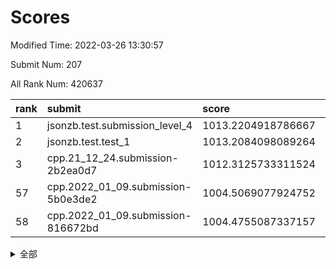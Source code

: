 # Scores

Modified Time: 2022-03-26 13:30:57

Submit Num: 207

All Rank Num: 420637

| rank |               submit               |       score        |       sigma        | pk_num |
| :--- | :--------------------------------- | :----------------- | :----------------- | :----- |
| 1    | jsonzb.test.submission_level_4     | 1013.2204918786667 | 0.8011692180719955 | 8124   |
| 2    | jsonzb.test.test_1                 | 1013.2084098089264 | 0.8508521634717452 | 8130   |
| 3    | cpp.21_12_24.submission-2b2ea0d7   | 1012.3125733311524 | 0.8040084078957209 | 8126   |
| 57   | cpp.2022_01_09.submission-5b0e3de2 | 1004.5069077924752 | 0.7099346053593488 | 8128   |
| 58   | cpp.2022_01_09.submission-816672bd | 1004.4755087337157 | 0.7090522578875162 | 8128   |


<details>
<summary>全部</summary>

| rank |                 submit                 |       score        |       sigma        | pk_num |
| :--- | :------------------------------------- | :----------------- | :----------------- | :----- |
| 1    | jsonzb.test.submission_level_4         | 1013.2204918786667 | 0.8011692180719955 | 8124   |
| 2    | jsonzb.test.test_1                     | 1013.2084098089264 | 0.8508521634717452 | 8130   |
| 3    | cpp.21_12_24.submission-2b2ea0d7       | 1012.3125733311524 | 0.8040084078957209 | 8126   |
| 4    | gobigger.level_3.submission_level_3_11 | 1011.6956453476769 | 0.7644143647139204 | 8127   |
| 5    | gobigger.level_3.submission_level_3_30 | 1011.5347895134611 | 0.8150346849512945 | 8129   |
| 6    | gobigger.level_3.submission_level_3_16 | 1011.4636067010664 | 0.7606081879340213 | 8127   |
| 7    | gobigger.level_3.submission_level_3_1  | 1011.3517046095335 | 0.7906238166717762 | 8130   |
| 8    | gobigger.level_3.submission_level_3_41 | 1011.3058674832895 | 0.755627183607394  | 8129   |
| 9    | gobigger.level_3.submission_level_3_36 | 1011.2294023897853 | 0.7729145575366078 | 8127   |
| 10   | gobigger.level_3.submission_level_3_18 | 1011.2167588598538 | 0.7705726613236298 | 8127   |
| 11   | gobigger.level_3.submission_level_3_2  | 1011.0055802265254 | 0.7762752084863009 | 8130   |
| 12   | gobigger.level_3.submission_level_3_49 | 1010.8933555203294 | 0.7719909379647958 | 8130   |
| 13   | gobigger.level_3.submission_level_3_48 | 1010.6653367576984 | 0.7628972899394704 | 8130   |
| 14   | gobigger.level_3.submission_level_3_29 | 1010.6470934528509 | 0.796690734342547  | 8132   |
| 15   | gobigger.level_3.submission_level_3_42 | 1010.57853861838   | 0.7845426487477103 | 8129   |
| 16   | gobigger.level_3.submission_level_3_4  | 1010.5324581531598 | 0.7791232516063322 | 8125   |
| 17   | gobigger.level_3.submission_level_3_3  | 1010.5039416069046 | 0.778637997291777  | 8124   |
| 18   | gobigger.level_3.submission_level_3_26 | 1010.4747908923464 | 0.7798286730894424 | 8130   |
| 19   | gobigger.level_3.submission_level_3_24 | 1010.4322936075423 | 0.7611723993264213 | 8132   |
| 20   | gobigger.level_3.submission_level_3_7  | 1010.3048191605923 | 0.7828080151790889 | 8131   |
| 21   | gobigger.level_3.submission_level_3_44 | 1010.2010266486307 | 0.7878378721806326 | 8128   |
| 22   | gobigger.level_3.submission_level_3_0  | 1010.1819109375018 | 0.7468252405610512 | 8133   |
| 23   | gobigger.level_3.submission_level_3_40 | 1010.1554987915943 | 0.7698430977109286 | 8129   |
| 24   | gobigger.level_3.submission_level_3_20 | 1010.0830512688965 | 0.7529504585886632 | 8128   |
| 25   | gobigger.level_3.submission_level_3_27 | 1010.0463493707459 | 0.7620748079699646 | 8132   |
| 26   | gobigger.level_3.submission_level_3_23 | 1010.0188016654364 | 0.7467372685485677 | 8128   |
| 27   | gobigger.level_3.submission_level_3_5  | 1010.002690045064  | 0.7484702571449091 | 8128   |
| 28   | gobigger.level_3.submission_level_3_8  | 1009.9731691799361 | 0.7770646600863325 | 8131   |
| 29   | gobigger.level_3.submission_level_3_25 | 1009.9137888464882 | 0.7643081304653646 | 8129   |
| 30   | gobigger.level_3.submission_level_3_6  | 1009.8925104262438 | 0.745363373616257  | 8126   |
| 31   | gobigger.level_3.submission_level_3_39 | 1009.8499504860124 | 0.7401211297101633 | 8128   |
| 32   | gobigger.level_3.submission_level_3_38 | 1009.844993478814  | 0.7600505751197741 | 8133   |
| 33   | gobigger.level_3.submission_level_3_31 | 1009.7186305581998 | 0.7445015584884607 | 8128   |
| 34   | gobigger.level_3.submission_level_3_12 | 1009.6855986196193 | 0.7825456835282634 | 8125   |
| 35   | gobigger.level_3.submission_level_3_46 | 1009.603523580088  | 0.7483631416611999 | 8123   |
| 36   | gobigger.level_3.submission_level_3_43 | 1009.5813403047981 | 0.7664009465299554 | 8127   |
| 37   | gobigger.level_3.submission_level_3_19 | 1009.5317940983908 | 0.7659177325528796 | 8127   |
| 38   | gobigger.level_3.submission_level_3_33 | 1009.3323335802864 | 0.7433041313998837 | 8134   |
| 39   | gobigger.level_3.submission_level_3_28 | 1009.290977001029  | 0.7516264935117962 | 8129   |
| 40   | gobigger.level_3.submission_level_3_17 | 1009.2075127214317 | 0.7409349333656826 | 8131   |
| 41   | gobigger.level_3.submission_level_3_15 | 1009.2018389202887 | 0.7510047705564143 | 8123   |
| 42   | gobigger.level_3.submission_level_3_10 | 1009.1956357607066 | 0.7598117864686726 | 8123   |
| 43   | gobigger.level_3.submission_level_3_14 | 1009.1733232681856 | 0.7751739631403115 | 8129   |
| 44   | gobigger.level_3.submission_level_3_13 | 1009.154857685875  | 0.7628088410704892 | 8135   |
| 45   | gobigger.level_3.submission_level_3_47 | 1009.1525935552968 | 0.7691512559710485 | 8127   |
| 46   | gobigger.level_3.submission_level_3_35 | 1009.1251121454496 | 0.7502923837125961 | 8129   |
| 47   | gobigger.level_3.submission_level_3_22 | 1009.0689947480681 | 0.7470137889567442 | 8127   |
| 48   | gobigger.level_3.submission_level_3_45 | 1008.9948107246803 | 0.7297026863634207 | 8129   |
| 49   | gobigger.level_3.submission_level_3_9  | 1008.9796232577729 | 0.7616864765872321 | 8125   |
| 50   | gobigger.level_3.submission_level_3_21 | 1008.8333854036603 | 0.733861331039809  | 8130   |
| 51   | gobigger.level_3.submission_level_3_34 | 1008.8214702347365 | 0.7486848211908238 | 8127   |
| 52   | gobigger.level_3.submission_level_3_32 | 1008.7543533946189 | 0.7477599876403351 | 8126   |
| 53   | gobigger.level_3.submission_level_3_37 | 1008.496045470292  | 0.7502402828580513 | 8130   |
| 54   | gobigger.level_1.submission_level_1_7  | 1005.256171135707  | 0.7233876747115615 | 8130   |
| 55   | gobigger.level_1.submission_level_1_18 | 1004.5668277556604 | 0.714839573100416  | 8128   |
| 56   | gobigger.level_1.submission_level_1_16 | 1004.5585301930931 | 0.7261388759669416 | 8126   |
| 57   | cpp.2022_01_09.submission-5b0e3de2     | 1004.5069077924752 | 0.7099346053593488 | 8128   |
| 58   | cpp.2022_01_09.submission-816672bd     | 1004.4755087337157 | 0.7090522578875162 | 8128   |
| 59   | gobigger.level_1.submission_level_1_5  | 1004.4233116227875 | 0.7247127665202115 | 8124   |
| 60   | gobigger.level_1.submission_level_1_47 | 1004.4185308071744 | 0.7199245525089049 | 8128   |
| 61   | gobigger.level_1.submission_level_1_14 | 1003.9229008771865 | 0.7241499468985018 | 8128   |
| 62   | gobigger.level_1.submission_level_1_29 | 1003.8904112927694 | 0.728657968391287  | 8127   |
| 63   | gobigger.level_1.submission_level_1_1  | 1003.8864200404479 | 0.7231280459234654 | 8128   |
| 64   | gobigger.level_1.submission_level_1_33 | 1003.884493069605  | 0.7145276701563698 | 8127   |
| 65   | gobigger.level_1.submission_level_1_27 | 1003.8828642725282 | 0.727418736897167  | 8126   |
| 66   | gobigger.level_1.submission_level_1_19 | 1003.7649733390207 | 0.7318038056251635 | 8128   |
| 67   | gobigger.level_1.submission_level_1_17 | 1003.7528096440172 | 0.6971746898903799 | 8125   |
| 68   | gobigger.level_1.submission_level_1_49 | 1003.6936709438795 | 0.7228908607960368 | 8131   |
| 69   | gobigger.level_1.submission_level_1_13 | 1003.6155413272907 | 0.7173509776854303 | 8133   |
| 70   | gobigger.level_1.submission_level_1_34 | 1003.577652302022  | 0.7156395123708138 | 8126   |
| 71   | gobigger.level_1.submission_level_1_20 | 1003.5727832898762 | 0.7143410257673174 | 8132   |
| 72   | gobigger.level_1.submission_level_1_35 | 1003.5297987137276 | 0.7169948801674211 | 8131   |
| 73   | gobigger.level_1.submission_level_1_3  | 1003.4901826340066 | 0.6972617720919648 | 8125   |
| 74   | gobigger.level_1.submission_level_1_42 | 1003.4443770720942 | 0.7020960929028764 | 8126   |
| 75   | gobigger.level_1.submission_level_1_28 | 1003.443306612122  | 0.7147672944719918 | 8128   |
| 76   | gobigger.level_1.submission_level_1_2  | 1003.4195832110679 | 0.7189078419170536 | 8128   |
| 77   | gobigger.level_1.submission_level_1_41 | 1003.3858463298035 | 0.7097969474482337 | 8128   |
| 78   | gobigger.level_1.submission_level_1_46 | 1003.3762899304238 | 0.7152100349007768 | 8128   |
| 79   | gobigger.level_1.submission_level_1_48 | 1003.3410903723104 | 0.7243411504751349 | 8126   |
| 80   | gobigger.level_1.submission_level_1_44 | 1003.2921093923991 | 0.7085828750166993 | 8125   |
| 81   | gobigger.level_1.submission_level_1_15 | 1003.2584279815744 | 0.7231881931591614 | 8128   |
| 82   | gobigger.level_1.submission_level_1_8  | 1003.2383238607244 | 0.7151933400588387 | 8130   |
| 83   | gobigger.level_1.submission_level_1_6  | 1003.1653811165914 | 0.7037915603965957 | 8133   |
| 84   | gobigger.level_1.submission_level_1_31 | 1003.1383250001837 | 0.7306539811612311 | 8124   |
| 85   | gobigger.level_1.submission_level_1_25 | 1003.0442065991497 | 0.7189142050569125 | 8124   |
| 86   | gobigger.level_1.submission_level_1_39 | 1003.0340038739398 | 0.7102261441043043 | 8130   |
| 87   | gobigger.level_1.submission_level_1_38 | 1002.9643833591558 | 0.7271645295097802 | 8130   |
| 88   | gobigger.level_1.submission_level_1_30 | 1002.9482380725497 | 0.7235164879106499 | 8130   |
| 89   | gobigger.level_1.submission_level_1_37 | 1002.9120078095161 | 0.7103321964184278 | 8128   |
| 90   | gobigger.level_1.submission_level_1_22 | 1002.7712269605065 | 0.7142619469874852 | 8119   |
| 91   | gobigger.level_1.submission_level_1_24 | 1002.7472449243861 | 0.7138357675561676 | 8129   |
| 92   | gobigger.level_1.submission_level_1_40 | 1002.7044548721423 | 0.7111453366805567 | 8127   |
| 93   | gobigger.level_1.submission_level_1_43 | 1002.6329340376685 | 0.7095439885540289 | 8129   |
| 94   | gobigger.level_1.submission_level_1_26 | 1002.6151671474009 | 0.7128351332704382 | 8124   |
| 95   | gobigger.level_1.submission_level_1_11 | 1002.5343677742841 | 0.7074586083331981 | 8127   |
| 96   | gobigger.level_1.submission_level_1_21 | 1002.4902628282667 | 0.719581506578064  | 8136   |
| 97   | gobigger.level_1.submission_level_1_10 | 1002.4389180646738 | 0.7193023889883007 | 8121   |
| 98   | gobigger.level_1.submission_level_1_12 | 1002.3596196840352 | 0.7112377617671588 | 8129   |
| 99   | gobigger.level_1.submission_level_1_9  | 1002.3352385574275 | 0.7134556100578081 | 8131   |
| 100  | gobigger.level_1.submission_level_1_0  | 1002.2894973391266 | 0.7170179278022978 | 8129   |
| 101  | gobigger.level_1.submission_level_1_45 | 1002.1770763842013 | 0.7128948120379214 | 8125   |
| 102  | gobigger.level_1.submission_level_1_23 | 1002.1530424363324 | 0.7133209031511143 | 8131   |
| 103  | gobigger.level_1.submission_level_1_32 | 1002.0782607356049 | 0.7102570086933596 | 8131   |
| 104  | gobigger.level_1.submission_level_1_36 | 1002.0343238686402 | 0.7139450935908513 | 8125   |
| 105  | gobigger.level_1.submission_level_1_4  | 1001.840756205565  | 0.7031322221113735 | 8132   |
| 106  | gobigger.random.submission_random_33   | 997.3402151405132  | 0.7018502991419857 | 8129   |
| 107  | gobigger.random.submission_random_10   | 997.2698253727015  | 0.7133240391657187 | 8127   |
| 108  | gobigger.random.submission_random_24   | 996.8163749259904  | 0.7038111424416441 | 8127   |
| 109  | gobigger.random.submission_random_47   | 996.7749719520375  | 0.7176384242335039 | 8128   |
| 110  | gobigger.random.submission_random_45   | 996.7382633959182  | 0.7010891238741424 | 8133   |
| 111  | gobigger.random.submission_random_31   | 996.6908901557251  | 0.7089999300559928 | 8126   |
| 112  | gobigger.random.submission_random_27   | 996.6853249182187  | 0.7009872559489857 | 8128   |
| 113  | gobigger.random.submission_random_21   | 996.6545529457801  | 0.7118999974473201 | 8126   |
| 114  | gobigger.random.submission_random_2    | 996.5874681234138  | 0.7007132088797371 | 8124   |
| 115  | gobigger.random.submission_random_19   | 996.5402742003637  | 0.7043814192035929 | 8128   |
| 116  | gobigger.random.submission_random_17   | 996.5393330498821  | 0.6951869606502983 | 8124   |
| 117  | gobigger.random.submission_random_26   | 996.5348902293631  | 0.700441643486486  | 8137   |
| 118  | gobigger.random.submission_random_1    | 996.5155673331677  | 0.7135904099259526 | 8131   |
| 119  | gobigger.random.submission_random_7    | 996.494164870065   | 0.7090017536852433 | 8131   |
| 120  | gobigger.random.submission_random_6    | 996.4093007248199  | 0.7127158115658345 | 8127   |
| 121  | gobigger.random.submission_random_25   | 996.4069827531017  | 0.7055570566165026 | 8132   |
| 122  | gobigger.random.submission_random_36   | 996.3813212148594  | 0.7099646830791879 | 8131   |
| 123  | gobigger.random.submission_random_0    | 996.3663749982351  | 0.714522397500237  | 8132   |
| 124  | gobigger.random.submission_random_5    | 996.3090357916976  | 0.7089964323060315 | 8129   |
| 125  | gobigger.random.submission_random_30   | 996.2825532285744  | 0.7051826848971313 | 8126   |
| 126  | gobigger.random.submission_random_35   | 996.2284951979874  | 0.7095817903019868 | 8132   |
| 127  | gobigger.random.submission_random_3    | 996.2215667588839  | 0.6997874859530023 | 8130   |
| 128  | gobigger.random.submission_random_4    | 996.2081039257865  | 0.6958260606948807 | 8130   |
| 129  | gobigger.random.submission_random_13   | 996.1337239926711  | 0.7001691117418382 | 8131   |
| 130  | gobigger.random.submission_random_41   | 996.006785629183   | 0.7038959756718444 | 8129   |
| 131  | gobigger.random.submission_random_38   | 995.9970943106165  | 0.71860550177652   | 8131   |
| 132  | gobigger.random.submission_random_14   | 995.9538614979595  | 0.7112256827055825 | 8132   |
| 133  | gobigger.random.submission_random_42   | 995.8874687994149  | 0.7159854076010671 | 8126   |
| 134  | gobigger.random.submission_random_22   | 995.886937952766   | 0.7121251278150368 | 8126   |
| 135  | gobigger.random.submission_random_44   | 995.849062363318   | 0.6936237599803914 | 8130   |
| 136  | gobigger.random.submission_random_12   | 995.8061802102503  | 0.7156629970001376 | 8130   |
| 137  | gobigger.random.submission_random_46   | 995.7777512836939  | 0.7056226242050692 | 8119   |
| 138  | gobigger.random.submission_random_20   | 995.7036079319082  | 0.705956085097003  | 8125   |
| 139  | gobigger.random.submission_random_32   | 995.6948437118853  | 0.7083220254296676 | 8126   |
| 140  | gobigger.random.submission_random_40   | 995.6424797776295  | 0.7278180140327972 | 8132   |
| 141  | gobigger.random.submission_random_15   | 995.6264491040938  | 0.7226115706774603 | 8127   |
| 142  | gobigger.random.submission_random_18   | 995.5724495056893  | 0.7140498389211267 | 8127   |
| 143  | gobigger.random.submission_random_23   | 995.5452880279663  | 0.7039502824911317 | 8129   |
| 144  | gobigger.random.submission_random_43   | 995.5369800599514  | 0.6993536346143349 | 8126   |
| 145  | gobigger.random.submission_random_28   | 995.5093480237337  | 0.7072438424997837 | 8126   |
| 146  | gobigger.random.submission_random_9    | 995.4545363219792  | 0.7072156178801882 | 8124   |
| 147  | gobigger.random.submission_random_48   | 995.4536873342807  | 0.6985747957939714 | 8136   |
| 148  | gobigger.random.submission_random_16   | 995.4136179528067  | 0.7118882182808479 | 8128   |
| 149  | gobigger.random.submission_random_11   | 995.2259667389536  | 0.7169744022319655 | 8131   |
| 150  | gobigger.random.submission_random_8    | 995.2000432048505  | 0.7064070262250958 | 8131   |
| 151  | gobigger.random.submission_random_29   | 995.0323235202299  | 0.696166897651566  | 8129   |
| 152  | gobigger.random.submission_random_37   | 994.9386879225563  | 0.7030822026826802 | 8124   |
| 153  | gobigger.random.submission_random_34   | 994.8983213814782  | 0.719476384841761  | 8128   |
| 154  | gobigger.random.submission_random_49   | 994.5457941061348  | 0.7155444626912053 | 8124   |
| 155  | gobigger.random.submission_random_39   | 994.2975056133499  | 0.7299757483184187 | 8132   |
| 156  | gobigger.level_2.submission_level_2_15 | 994.0895219919931  | 0.7376897822021702 | 8126   |
| 157  | gobigger.level_2.submission_level_2_10 | 994.0093397003205  | 0.7402560303132724 | 8121   |
| 158  | gobigger.level_2.submission_level_2_43 | 993.9879239160487  | 0.7578592667196468 | 8133   |
| 159  | gobigger.level_2.submission_level_2_17 | 993.6275985326188  | 0.739818711793025  | 8128   |
| 160  | gobigger.level_2.submission_level_2_23 | 993.506277314466   | 0.7441060304550075 | 8133   |
| 161  | gobigger.level_2.submission_level_2_47 | 993.31483565099    | 0.722828102930481  | 8134   |
| 162  | gobigger.level_2.submission_level_2_37 | 993.2376588994163  | 0.7330934519489737 | 8128   |
| 163  | gobigger.level_2.submission_level_2_1  | 993.2349858332378  | 0.7382199210090189 | 8130   |
| 164  | gobigger.level_2.submission_level_2_36 | 993.1909235215422  | 0.720861629854283  | 8124   |
| 165  | gobigger.level_2.submission_level_2_18 | 992.9050553356582  | 0.7490134600062313 | 8129   |
| 166  | gobigger.level_2.submission_level_2_9  | 992.8937787583676  | 0.7365831711464729 | 8131   |
| 167  | gobigger.level_2.submission_level_2_40 | 992.768767524077   | 0.7405382208084899 | 8126   |
| 168  | gobigger.level_2.submission_level_2_0  | 992.7398537439522  | 0.7401754868927852 | 8131   |
| 169  | gobigger.level_2.submission_level_2_12 | 992.7340135514977  | 0.7360542056314016 | 8128   |
| 170  | gobigger.level_2.submission_level_2_7  | 992.654252604945   | 0.7424881767504947 | 8130   |
| 171  | gobigger.level_2.submission_level_2_5  | 992.62819551384    | 0.7411929939290741 | 8129   |
| 172  | gobigger.level_2.submission_level_2_6  | 992.5982578358464  | 0.7203961968539386 | 8130   |
| 173  | gobigger.level_2.submission_level_2_13 | 992.4805402555247  | 0.7534940701359801 | 8130   |
| 174  | gobigger.level_2.submission_level_2_46 | 992.4423560581816  | 0.7295048584857206 | 8124   |
| 175  | gobigger.level_2.submission_level_2_38 | 992.4155777507779  | 0.7373171489956858 | 8123   |
| 176  | gobigger.level_2.submission_level_2_20 | 992.2975747028934  | 0.7570522944962684 | 8128   |
| 177  | gobigger.level_2.submission_level_2_45 | 992.2960559396694  | 0.7472585891288498 | 8130   |
| 178  | gobigger.level_2.submission_level_2_39 | 992.2918774604876  | 0.7398113574838105 | 8127   |
| 179  | gobigger.level_2.submission_level_2_26 | 992.2655574785828  | 0.731942687654037  | 8132   |
| 180  | gobigger.level_2.submission_level_2_35 | 992.2367420722096  | 0.7608516180136013 | 8127   |
| 181  | gobigger.level_2.submission_level_2_21 | 992.1810396443378  | 0.7375743919102723 | 8130   |
| 182  | gobigger.level_2.submission_level_2_4  | 992.1677818432595  | 0.7336490324368858 | 8118   |
| 183  | gobigger.level_2.submission_level_2_8  | 992.1584909943604  | 0.7388078083923358 | 8129   |
| 184  | gobigger.level_2.submission_level_2_34 | 992.1072778436928  | 0.743018386532467  | 8124   |
| 185  | gobigger.level_2.submission_level_2_19 | 992.0415484253424  | 0.7385969298819071 | 8125   |
| 186  | gobigger.level_2.submission_level_2_24 | 992.0315888720335  | 0.7651925888506342 | 8128   |
| 187  | gobigger.level_2.submission_level_2_11 | 992.0300409934337  | 0.7489751442168899 | 8129   |
| 188  | gobigger.level_2.submission_level_2_28 | 991.9723894067217  | 0.7607717582153453 | 8129   |
| 189  | gobigger.level_2.submission_level_2_44 | 991.9584797445171  | 0.7391705184128123 | 8130   |
| 190  | gobigger.level_2.submission_level_2_2  | 991.9448227124878  | 0.7667087311499229 | 8128   |
| 191  | gobigger.level_2.submission_level_2_30 | 991.8928491199327  | 0.7431467854608794 | 8129   |
| 192  | gobigger.level_2.submission_level_2_29 | 991.8822738475477  | 0.7529688544645693 | 8131   |
| 193  | gobigger.level_2.submission_level_2_3  | 991.7924404713463  | 0.7415770194248892 | 8130   |
| 194  | gobigger.level_2.submission_level_2_48 | 991.7529658888672  | 0.7508965848517937 | 8124   |
| 195  | gobigger.level_2.submission_level_2_22 | 991.6961450339555  | 0.7481170246414716 | 8133   |
| 196  | gobigger.level_2.submission_level_2_27 | 991.6521987093017  | 0.7506837564311428 | 8128   |
| 197  | gobigger.level_2.submission_level_2_41 | 991.5874022550995  | 0.7629025534502039 | 8131   |
| 198  | gobigger.level_2.submission_level_2_42 | 991.4583646842581  | 0.7470504097093901 | 8128   |
| 199  | gobigger.level_2.submission_level_2_31 | 991.114678260945   | 0.7690804340744571 | 8132   |
| 200  | gobigger.level_2.submission_level_2_32 | 991.063978796008   | 0.7580847638613076 | 8122   |
| 201  | gobigger.level_2.submission_level_2_25 | 990.9176093944435  | 0.7656290461405268 | 8128   |
| 202  | gobigger.level_2.submission_level_2_14 | 990.8927507572126  | 0.7485907146127654 | 8126   |
| 203  | gobigger.level_2.submission_level_2_16 | 990.6963913230024  | 0.7497581296287382 | 8129   |
| 204  | gobigger.level_2.submission_level_2_33 | 990.1351744345577  | 0.7641004186113817 | 8133   |
| 205  | gobigger.level_2.submission_level_2_49 | 989.9319780653783  | 0.7667397634024914 | 8130   |
| 206  | gobigger.none.submission_none_0        | 977.4874249686558  | 1.331402825874885  | 8126   |
| 207  | gobigger.none.submission_none_1        | 977.128349944398   | 1.4890655631178935 | 8126   |

</details>